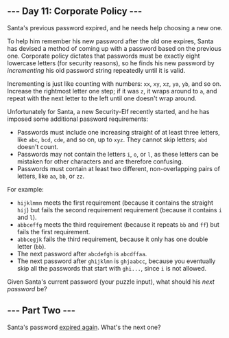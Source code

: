 <style>[title] { text-decoration: underline dotted; }</style>

\--- Day 11: Corporate Policy ---
---------------------------------

Santa's previous password expired, and he needs help choosing a new one.

To help him remember his new password after the old one expires, Santa has devised a method of coming up with a password based on the previous one. Corporate policy dictates that passwords must be exactly eight lowercase letters (for security reasons), so he finds his new password by _incrementing_ his old password string repeatedly until it is valid.

Incrementing is just like counting with numbers: `xx`, `xy`, `xz`, `ya`, `yb`, and so on. Increase the rightmost letter one step; if it was `z`, it wraps around to `a`, and repeat with the next letter to the left until one doesn't wrap around.

Unfortunately for Santa, a new Security-Elf recently started, and he has imposed some additional password requirements:

*   Passwords must include one increasing straight of at least three letters, like `abc`, `bcd`, `cde`, and so on, up to `xyz`. They cannot skip letters; `abd` doesn't count.
*   Passwords may not contain the letters `i`, `o`, or `l`, as these letters can be mistaken for other characters and are therefore confusing.
*   Passwords must contain at least two different, non-overlapping pairs of letters, like `aa`, `bb`, or `zz`.

For example:

*   `hijklmmn` meets the first requirement (because it contains the straight `hij`) but fails the second requirement requirement (because it contains `i` and `l`).
*   `abbceffg` meets the third requirement (because it repeats `bb` and `ff`) but fails the first requirement.
*   `abbcegjk` fails the third requirement, because it only has one double letter (`bb`).
*   The next password after `abcdefgh` is `abcdffaa`.
*   The next password after `ghijklmn` is `ghjaabcc`, because you eventually skip all the passwords that start with `ghi...`, since `i` is not allowed.

Given Santa's current password (your puzzle input), what should his _next password_ be?

\--- Part Two ---
-----------------

Santa's password <span title="The corporate policy says your password expires after 12 seconds.  For security.">expired again</span>. What's the next one?